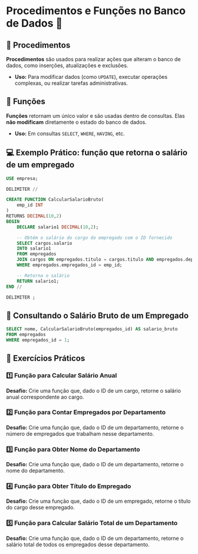 # Procedimentos e Funções no Banco de Dados 🚀

## 🎯 Procedimentos

**Procedimentos** são usados para realizar ações que alteram o banco de dados, como inserções, atualizações e exclusões.

- **Uso:** Para modificar dados (como `UPDATE`), executar operações complexas, ou realizar tarefas administrativas.

## 🧮 Funções

**Funções** retornam um único valor e são usadas dentro de consultas. Elas **não modificam** diretamente o estado do banco de dados.

- **Uso:** Em consultas `SELECT`, `WHERE`, `HAVING`, etc.

## 💻 Exemplo Prático: função que retorna o salário de um empregado

```sql
USE empresa;

DELIMITER //

CREATE FUNCTION CalcularSalarioBruto(
    emp_id INT
)
RETURNS DECIMAL(10,2)
BEGIN
    DECLARE salario1 DECIMAL(10,2);

    -- Obtém o salário do cargo do empregado com o ID fornecido
    SELECT cargos.salario 
    INTO salario1
    FROM empregados
    JOIN cargos ON empregados.titulo = cargos.titulo AND empregados.departamento_id = cargos.departamento_id
    WHERE empregados.empregados_id = emp_id;

    -- Retorna o salário
    RETURN salario1;
END //

DELIMITER ;
```

## 🎯 Consultando o Salário Bruto de um Empregado

```sql
SELECT nome, CalcularSalarioBruto(empregados_id) AS salario_bruto
FROM empregados
WHERE empregados_id = 1;
```

## 📝 Exercícios Práticos

### 1️⃣ Função para Calcular Salário Anual

**Desafio:** Crie uma função que, dado o ID de um cargo, retorne o salário anual correspondente ao cargo.

### 2️⃣ Função para Contar Empregados por Departamento

**Desafio:** Crie uma função que, dado o ID de um departamento, retorne o número de empregados que trabalham nesse departamento.

### 3️⃣ Função para Obter Nome do Departamento

**Desafio:** Crie uma função que, dado o ID de um departamento, retorne o nome do departamento.

### 4️⃣ Função para Obter Título do Empregado

**Desafio:** Crie uma função que, dado o ID de um empregado, retorne o título do cargo desse empregado.

### 5️⃣ Função para Calcular Salário Total de um Departamento

**Desafio:** Crie uma função que, dado o ID de um departamento, retorne o salário total de todos os empregados desse departamento.

